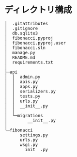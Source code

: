 # ディレクトリ構成
<pre>
│  .gitattributes
│  .gitignore
│  db.sqlite3
│  fibonacci.pyproj
│  fibonacci.pyproj.user
│  fibonacci.sln
│  manage.py
│  README.md
│  requirements.txt
│  
├─api
│  │  admin.py
│  │  apis.py
│  │  apps.py
│  │  serializers.py
│  │  tests.py
│  │  urls.py
│  │  __init__.py
│  │  
│  └─migrations
│        __init__.py
│  
└─fibonacci
      settings.py
      urls.py
      wsgi.py
      __init__.py
</pre>
